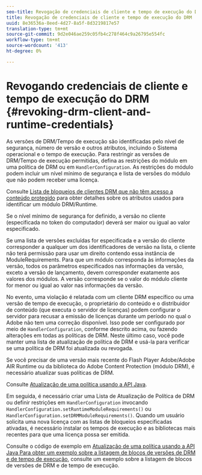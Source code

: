 ```yaml
---
seo-title: Revogação de credenciais de cliente e tempo de execução do DRM
title: Revogação de credenciais de cliente e tempo de execução do DRM
uuid: 8e36536a-8eed-4d27-8a5f-8d3219817e57
translation-type: tm+mt
source-git-commit: 9d2e046ae259c05fb4c278f464c9a26795e554fc
workflow-type: tm+mt
source-wordcount: '413'
ht-degree: 0%

---
```



# Revogando credenciais de cliente e tempo de execução do DRM {#revoking-drm-client-and-runtime-credentials}

As versões de DRM/Tempo de execução são identificadas pelo nível de segurança, número de versão e outros atributos, incluindo o Sistema operacional e o tempo de execução. Para restringir as versões de DRM/Tempo de execução permitidas, defina as restrições do módulo em uma política de DRM ou em `HandlerConfiguration`. As restrições do módulo podem incluir um nível mínimo de segurança e lista de versões do módulo que não podem receber uma licença.

Consulte [Lista de bloqueios de clientes DRM que não têm acesso a conteúdo protegido](../../protecting-content/introduction/usage-rules/runtime-application-restrictions/blocklist-drm-clients.md) para obter detalhes sobre os atributos usados para identificar um módulo DRM/Runtime.

Se o nível mínimo de segurança for definido, a versão no cliente (especificada no token do computador) deverá ser maior ou igual ao valor especificado.

Se uma lista de versões excluídas for especificada e a versão do cliente corresponder a qualquer um dos identificadores de versão na lista, o cliente não terá permissão para usar um direito contendo essa instância de ModuleRequirements. Para que um módulo corresponda às informações da versão, todos os parâmetros especificados nas informações da versão, exceto a versão de lançamento, devem corresponder exatamente aos valores dos módulos. A versão corresponde se o valor do módulo cliente for menor ou igual ao valor nas informações da versão.

No evento, uma violação é relatada com um cliente DRM específico ou uma versão de tempo de execução, o proprietário do conteúdo e o distribuidor de conteúdo (que executa o servidor de licenças) podem configurar o servidor para recusar a emissão de licenças durante um período no qual o Adobe não tem uma correção disponível. Isso pode ser configurado por meio de `HandlerConfiguration`, conforme descrito acima, ou fazendo alterações em todas as políticas de DRM. Neste último caso, você pode manter uma lista de atualização de política de DRM e usá-la para verificar se uma política de DRM foi atualizada ou revogada.

Se você precisar de uma versão mais recente do Flash Player Adobe/Adobe AIR Runtime ou da biblioteca do Adobe Content Protection (módulo DRM), é necessário atualizar suas políticas de DRM.

Consulte [Atualização de uma política usando a API Java](../../protecting-content/working-policies-overview/updating-policy-using-java-api.md).

Em seguida, é necessário criar uma Lista de Atualização de Política de DRM ou definir restrições em `HandlerConfiguration` invocando `HandlerConfiguration.setRuntimeModuleRequirements()` ou `HandlerConfiguration.setDRMModuleRequirements()`. Quando um usuário solicita uma nova licença com as listas de bloqueios especificadas ativadas, é necessário instalar os tempos de execução e as bibliotecas mais recentes para que uma licença possa ser emitida.

Consulte o código de exemplo em [Atualização de uma política usando a API Java Para obter um exemplo sobre a listagem de blocos de versões de DRM e de tempo de execução](../../protecting-content/working-policies-overview/updating-policy-using-java-api.md), consulte um exemplo sobre a listagem de blocos de versões de DRM e de tempo de execução.
